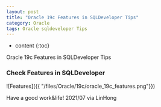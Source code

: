 ```yaml
---
layout: post
title: "Oracle 19c Features in SQLDeveloper Tips"
category: Oracle
tags: Oracle sqldeveloper Tips
---
```


* content
{:toc}

Oracle 19c Features in SQLDeveloper Tips


### Check Features in SQLDeveloper

![Features]({{ "/files/Oracle/19c/oracle_19c_features.png"}})	


Have a good work&life! 2021/07 via LinHong
